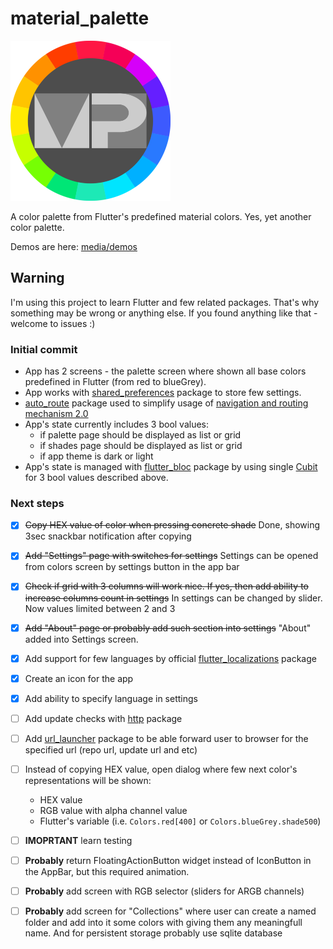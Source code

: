 # material_palette

<img src="media/icon/Icon.svg" alt="app icon" style="width: 256px;" />

A color palette from Flutter's predefined material colors. Yes, yet another color palette.

Demos are here: [media/demos](media/demos)

## Warning

I'm using this project to learn Flutter and few related packages. That's why something may be wrong or anything else. If you found anything like that - welcome to issues :)

### Initial commit

- App has 2 screens - the palette screen where shown all base colors predefined in Flutter (from red to blueGrey).
- App works with [shared_preferences](https://pub.dev/packages/shared_preferences) package to store few settings.
- [auto_route](https://pub.dev/packages/auto_route) package used to simplify usage of [navigation and routing mechanism 2.0](https://flutter.dev/docs/development/ui/navigation)
- App's state currently includes 3 bool values:
  - if palette page should be displayed as list or grid
  - if shades page should be displayed as list or grid
  - if app theme is dark or light
- App's state is managed with [flutter_bloc](https://pub.dev/packages/flutter_bloc) package by using single [Cubit](https://bloclibrary.dev/#/coreconcepts?id=cubit) for 3 bool values described above.

### Next steps

- [x] ~~Copy HEX value of color when pressing concrete shade~~ Done, showing 3sec snackbar notification after copying
- [x] ~~Add "Settings" page with switches for settings~~ Settings can be opened from colors screen by settings button in the app bar
- [x] ~~Check if grid with 3 columns will work nice. If yes, then add ability to increase columns count in settings~~ In settings can be changed by slider. Now values limited between 2 and 3
- [x] ~~Add "About" page or probably add such section into settings~~ "About" added into Settings screen.
- [x] Add support for few languages by official [flutter_localizations](https://flutter.dev/docs/development/accessibility-and-localization/internationalization) package
- [x] Create an icon for the app
- [x] Add ability to specify language in settings
- [ ] Add update checks with [http](https://pub.dev/packages/http) package
- [ ] Add [url_launcher](https://pub.dev/packages/url_launcher) package to be able forward user to browser for the specified url (repo url, update url and etc)
- [ ] Instead of copying HEX value, open dialog where few next color's representations will be shown:

  - HEX value
  - RGB value with alpha channel value
  - Flutter's variable (i.e. `Colors.red[400]` or `Colors.blueGrey.shade500`)

- [ ] **IMOPRTANT** learn testing
- [ ] **Probably** return FloatingActionButton widget instead of IconButton in the AppBar, but this required animation.
- [ ] **Probably** add screen with RGB selector (sliders for ARGB channels)
- [ ] **Probably** add screen for "Collections" where user can create a named folder and add into it some colors with giving them any meaningfull name. And for persistent storage probably use sqlite database
